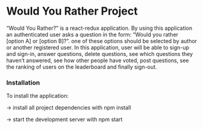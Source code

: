 # Would You Rather Project

 “Would You Rather?” is a react-redux application. By using this application an authenticated user asks a question in the form: “Would you rather [option A] or [option B]?”. one of these options should be selected by author or another registered user. 
In this application, user will be able to sign-up and sign-in, answer questions, delete questions, see which questions they haven’t answered, see how other people have voted, post questions, see the ranking of users on the leaderboard and finally sign-out.


### Installation

To install the application:

-> install all project dependencies with npm install

-> start the development server with npm start


